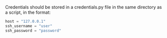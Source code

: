 Credentials should be stored in a credentials.py file in the same directory as a script, in the format:

```python
host = "127.0.0.1"
ssh_username = "user"
ssh_password = "password"
```
